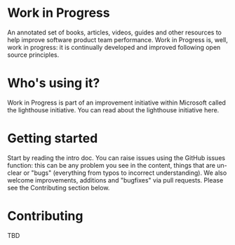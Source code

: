 # Work in Progress
An annotated set of books, articles, videos, guides and other resources to help improve software product team performance. Work in Progress is, well, work in progress: it is continually developed and improved following open source principles. 

# Who's using it?
Work in Progress is part of an improvement initiative within Microsoft called the lighthouse initiative. You can read about the lighthouse initiative here.

# Getting started
Start by reading the intro doc. You can raise issues using the GitHub issues function: this can be any problem you see in the content, things that are un-clear or "bugs" (everything from typos to incorrect understanding). We also welcome improvements, additions and "bugfixes" via pull requests. Please see the Contributing section below.

# Contributing
TBD
